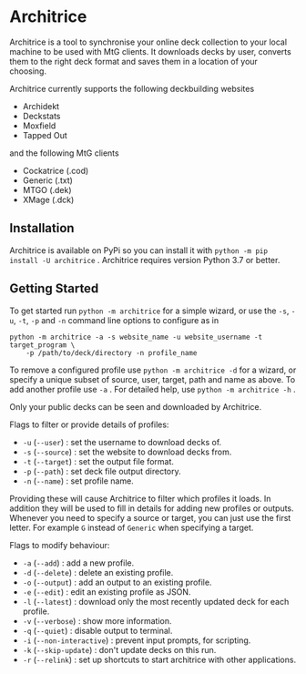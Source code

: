 # Architrice

Architrice is a tool to synchronise your online deck collection
to your local machine to be used with MtG clients. It downloads decks by user, 
converts them to the right deck format and saves them in a location
of your choosing.

Architrice currently supports the following deckbuilding websites

* Archidekt
* Deckstats
* Moxfield
* Tapped Out

and the following MtG clients

* Cockatrice (.cod)
* Generic (.txt)
* MTGO (.dek)
* XMage (.dck)

## Installation
Architrice is available on PyPi so you can install it with
`python -m pip install -U architrice` . Architrice requires version Python 3.7
or better.
## Getting Started
To get started run `python -m architrice` for a simple wizard, or use the `-s`,
`-u`, `-t`, `-p` and `-n` command line options to configure as in
```
python -m architrice -a -s website_name -u website_username -t target_program \
    -p /path/to/deck/directory -n profile_name
```
To remove a configured profile use `python -m architrice -d` for a wizard, or
specify a unique subset of source, user, target, path and name as above. To add
another profile use `-a` . For detailed help, use `python -m architrice -h` .

Only your public decks can be seen and downloaded by Architrice.

Flags to filter or provide details of profiles:

* `-u` (`--user`) : set the username to download decks of.
* `-s` (`--source`) : set the website to download decks from.
* `-t` (`--target`) : set the output file format.
* `-p` (`--path`) : set deck file output directory.
* `-n` (`--name`) : set profile name.

Providing these will cause Architrice to filter which profiles it loads. In 
addition they will be used to fill in details for adding new profiles or
outputs. Whenever you need to specify a source or target, you can just use the
first letter. For example `G` instead of `Generic` when specifying a target.

Flags to modify behaviour:

* `-a` (`--add`) : add a new profile.
* `-d` (`--delete`) : delete an existing profile.
* `-o` (`--output`) : add an output to an existing profile.
* `-e` (`--edit`) : edit an existing profile as JSON.
* `-l` (`--latest`) : download only the most recently updated deck for each
    profile.
* `-v` (`--verbose`) : show more information.
* `-q` (`--quiet`) : disable output to terminal.
* `-i` (`--non-interactive`) : prevent input prompts, for scripting.
* `-k` (`--skip-update`) : don't update decks on this run.
* `-r` (`--relink`) : set up shortcuts to start architrice with other 
    applications.
